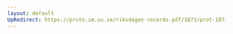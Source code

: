 ```yaml
---
layout: default
UpRedirect: https://pruto.im.uu.se/riksdagen-records-pdf/1873/prot-1873--ak--401.pdf
---
```

